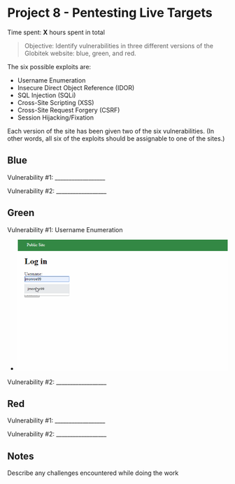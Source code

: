 # Project 8 - Pentesting Live Targets

Time spent: **X** hours spent in total

> Objective: Identify vulnerabilities in three different versions of the Globitek website: blue, green, and red.

The six possible exploits are:
* Username Enumeration
* Insecure Direct Object Reference (IDOR)
* SQL Injection (SQLi)
* Cross-Site Scripting (XSS)
* Cross-Site Request Forgery (CSRF)
* Session Hijacking/Fixation

Each version of the site has been given two of the six vulnerabilities. (In other words, all six of the exploits should be assignable to one of the sites.)

## Blue

Vulnerability #1: __________________

Vulnerability #2: __________________


## Green

Vulnerability #1: Username Enumeration

  * ![Username Enumeration](https://github.com/Jamaliela/week_9_Assignment_Jamali_Ela/blob/master/User_Enumeration.gif)

Vulnerability #2: __________________


## Red

Vulnerability #1: __________________

Vulnerability #2: __________________


## Notes

Describe any challenges encountered while doing the work
